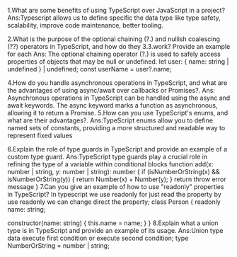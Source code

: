 1.What are some benefits of using TypeScript over JavaScript in a project?
Ans:Typescript allows us to define specific the data type like type safety, scalability, improve code maintenance, better tooling.

2.What is the purpose of the optional chaining (?.) and nullish coalescing (??) operators in TypeScript, and how do they 3.3.work? Provide an example for each
Ans: The optional chaining operator (?.) is used to safely access properties of objects that may be null or undefined.
let user: { name: string | undefined } | undefined;
const userName = user?.name;

4.How do you handle asynchronous operations in TypeScript, and what are the advantages of using async/await over callbacks or Promises?.
Ans: Asynchronous operations in TypeScript can be handled using the async and await keywords. The async keyword marks a function as asynchronous, allowing it to return a Promise.
5.How can you use TypeScript's enums, and what are their advantages?.
Ans:TypeScript enums allow you to define named sets of constants, providing a more structured and readable way to represent fixed values

6.Explain the role of type guards in TypeScript and provide an example of a custom type guard.
Ans:TypeScript type guards play a crucial role in refining the type of a variable within conditional blocks
function add(x: number | string, y: number | string): number {
if (isNumberOrString(x) && isNumberOrString(y)) {
return Number(x) + Number(y);
}
return throw error message
}
7.Can you give an example of how to use "readonly" properties in TypeScript?
In typescript we use readonly for just read the property by use readonly we can change direct the property;
class Person {
readonly name: string;

constructor(name: string) {
this.name = name;
}
}
8.Explain what a union type is in TypeScript and provide an example of its usage.
Ans:Union type data execute first condition or execute second condition;
type NumberOrString = number | string;
